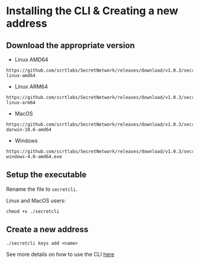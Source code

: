 # Installing the CLI & Creating a new address

## Download the appropriate version

* Linux AMD64
```
https://github.com/scrtlabs/SecretNetwork/releases/download/v1.0.3/secretcli-linux-amd64
```

* Linux ARM64
```
https://github.com/scrtlabs/SecretNetwork/releases/download/v1.0.3/secretcli-linux-arm64
```

* MacOS
```
https://github.com/scrtlabs/SecretNetwork/releases/download/v1.0.3/secretcli-darwin-10.6-amd64
```

* Windows
```
https://github.com/scrtlabs/SecretNetwork/releases/download/v1.0.3/secretcli-windows-4.0-amd64.exe
```

## Setup the executable

Rename the file to `secretcli`.

Linux and MacOS users:
```
chmod +x ./secretcli
```


## Create a new address

```
./secretcli keys add <name>
```

See more details on how to use the CLI [here](https://github.com/scrtlabs/SecretNetwork/blob/master/docs/node-guides/secretcli.md)